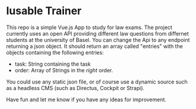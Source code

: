 # Iusable Trainer

This repo is a simple Vue.js App to study for law exams. The project currently uses an open API providing different
law questions from differnet students at the university of Basel.
You can change the Api to any endpoint returning a json object. It should return an array called "entries" with the objects containing the following entries:

- task: String containing the task
- order: Array of Strings in the _right_ order.

You could use any static json file, or of course use a dynamic source such as a headless CMS (such as Directus, Cockpit or Strapi).

Have fun and let me know if you have any ideas for improvement.
